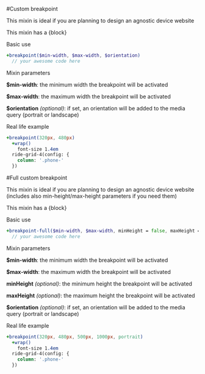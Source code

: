 #Custom breakpoint

This mixin is ideal if you are planning to design an agnostic device website 

This mixin has a {block}

Basic use

```sass
+breakpoint($min-width, $max-width, $orientation)
  // your awesome code here
```

Mixin parameters

**$min-width**: the minimum width the breakpoint will be activated

**$max-width**: the maximum width the breakpoint will be activated

**$orientation** *(optional)*: if set, an orientation will be added to the media query (portrait or landscape)

Real life example

```sass
+breakpoint(320px, 480px)
  +wrap()
    font-size 1.4em
  ride-grid-4(config: {
    column: '.phone-'
  })
```

#Full custom breakpoint

This mixin is ideal if you are planning to design an agnostic device website (includes also min-height/max-height parameters if you need them)

This mixin has a {block}

Basic use

```sass
+breakpoint-full($min-width, $max-width, minHeight = false, maxHeight = false, $orientation = false)
  // your awesome code here
```

Mixin parameters

**$min-width**: the minimum width the breakpoint will be activated

**$max-width**: the maximum width the breakpoint will be activated

**minHeight** *(optional)*: the minimum height the breakpoint will be activated

**maxHeight** *(optional)*: the maximum height the breakpoint will be activated

**$orientation** *(optional)*: if set, an orientation will be added to the media query (portrait or landscape)

Real life example

```sass
+breakpoint(320px, 480px, 500px, 1000px, portrait)
  +wrap()
    font-size 1.4em
  ride-grid-4(config: {
    column: '.phone-'
  })
```